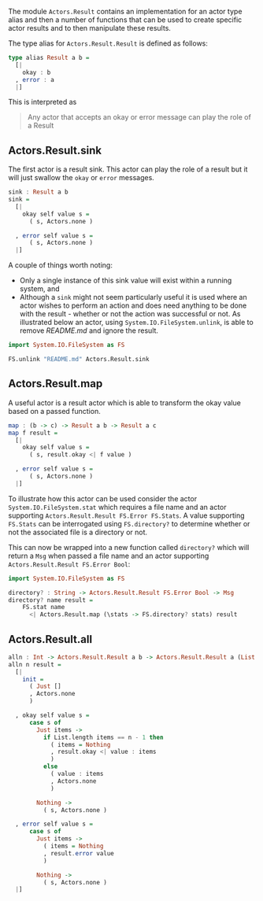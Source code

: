 The module `Actors.Result` contains an implementation for an actor type alias and then a number of functions that can be used to create specific actor results and to then manipulate these results.

The type alias for `Actors.Result.Result` is defined as follows:

``` haskell
type alias Result a b =
  [|
    okay : b
  , error : a
  |]
```

This is interpreted as

> Any actor that accepts an okay or error message can play the role of a Result

## Actors.Result.sink

The first actor is a result sink.  This actor can play the role of a result but it will just swallow the `okay` or `error` messages.

``` haskell
sink : Result a b
sink =
  [|
    okay self value s =
      ( s, Actors.none )

  , error self value s =
      ( s, Actors.none )
  |]
```

A couple of things worth noting:

- Only a single instance of this sink value will exist within a running system, and
- Although a `sink` might not seem particularly useful it is used where an actor wishes to perform an action and does need anything to be done with the result - whether or not the action was successful or not.  As illustrated below an actor, using `System.IO.FileSystem.unlink`, is able to remove *README.md* and ignore the result.

```haskell
import System.IO.FileSystem as FS

FS.unlink "README.md" Actors.Result.sink
```


## Actors.Result.map

A useful actor is a result actor which is able to transform the okay value based on a passed function.

```haskell
map : (b -> c) -> Result a b -> Result a c
map f result =
  [|
    okay self value s =
      ( s, result.okay <| f value )

  , error self value s =
      ( s, Actors.none )
  |]
```

To illustrate how this actor can be used consider the actor `System.IO.FileSystem.stat` which requires a file name and an actor supporting `Actors.Result.Result FS.Error FS.Stats`.  A value supporting `FS.Stats` can be interrogated using `FS.directory?` to determine whether or not the associated file is a directory or not.

This can now be wrapped into a new function called `directory?` which will return a `Msg` when passed a file name and an actor supporting `Actors.Result.Result FS.Error Bool`:

```haskell
import System.IO.FileSystem as FS

directory? : String -> Actors.Result.Result FS.Error Bool -> Msg
directory? name result =
    FS.stat name
      <| Actors.Result.map (\stats -> FS.directory? stats) result
```


## Actors.Result.all


``` haskell
alln : Int -> Actors.Result.Result a b -> Actors.Result.Result a (List b)
alln n result =
  [|
    init =
      ( Just []
      , Actors.none
      )

  , okay self value s =
      case s of
        Just items ->
          if List.length items == n - 1 then
            ( items = Nothing
            , result.okay <| value : items
            )
          else
            ( value : items
            , Actors.none
            )

        Nothing ->
          ( s, Actors.none )

  , error self value s =
      case s of
        Just items ->
          ( items = Nothing
          , result.error value
          )

        Nothing ->
          ( s, Actors.none )
  |]
```

